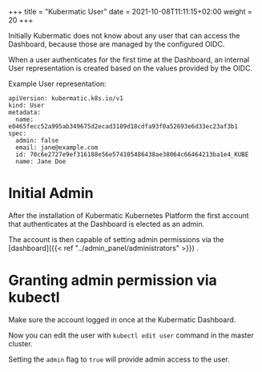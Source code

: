 +++
title = "Kubermatic User"
date = 2021-10-08T11:11:15+02:00
weight = 20
+++

Initially Kubermatic does not know about any user that can access the Dashboard, because those are managed by the configured OIDC.

When a user authenticates for the first time at the Dashboard, an internal User representation is created based on the values provided by the OIDC.

Example User representation:

```
apiVersion: kubermatic.k8s.io/v1
kind: User
metadata:
  name: e0465fecc52a995ab349675d2ecad3189d18cdfa93f0a52693e6d33ec23af3b1
spec:
  admin: false
  email: jane@example.com
  id: 70c6e2727e9ef316188e56e574105486438ae38064c66464213ba1e4_KUBE
  name: Jane Doe
```

# Initial Admin

After the installation of Kubermatic Kubernetes Platform the first account that authenticates at the Dashboard is elected as an admin.

The account is then capable of setting admin permissions via the [dashboard]({{< ref "../admin_panel/administrators" >}}) .

# Granting admin permission via kubectl

Make sure the account logged in once at the Kubermatic Dashboard.

Now you can edit the user with `kubectl edit user` command in the master cluster.

Setting the `admin` flag to `true` will provide admin access to the user.   

